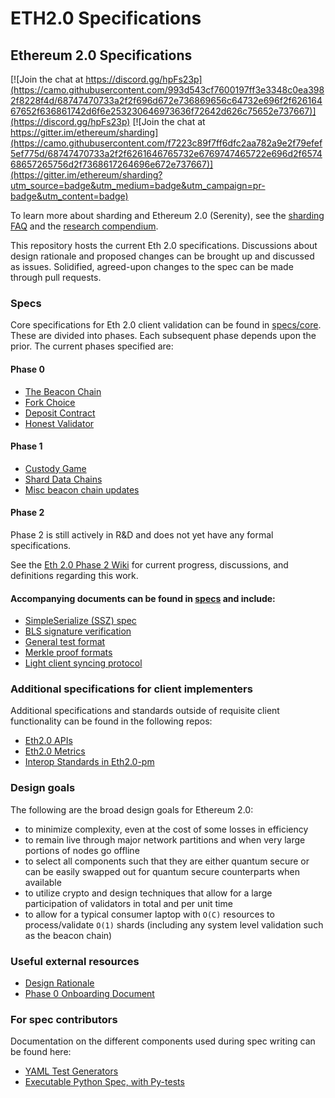 # ETH2.0 Specifications



## Ethereum 2.0 Specifications

[![Join the chat at https://discord.gg/hpFs23p](https://camo.githubusercontent.com/993d543cf7600197ff3e3348c0ea3982f8228f4d/68747470733a2f2f696d672e736869656c64732e696f2f62616467652f636861742d6f6e253230646973636f72642d626c75652e737667)](https://discord.gg/hpFs23p) [![Join the chat at https://gitter.im/ethereum/sharding](https://camo.githubusercontent.com/f7223c89f7ff6dfc2aa782a9e2f79efef5ef775d/68747470733a2f2f6261646765732e6769747465722e696d2f657468657265756d2f7368617264696e672e737667)](https://gitter.im/ethereum/sharding?utm_source=badge&utm_medium=badge&utm_campaign=pr-badge&utm_content=badge)

To learn more about sharding and Ethereum 2.0 \(Serenity\), see the [sharding FAQ](https://github.com/ethereum/wiki/wiki/Sharding-FAQ) and the [research compendium](https://notes.ethereum.org/s/H1PGqDhpm).

This repository hosts the current Eth 2.0 specifications. Discussions about design rationale and proposed changes can be brought up and discussed as issues. Solidified, agreed-upon changes to the spec can be made through pull requests.

### Specs

Core specifications for Eth 2.0 client validation can be found in [specs/core](https://github.com/ethereum/eth2.0-specs/blob/dev/specs/core). These are divided into phases. Each subsequent phase depends upon the prior. The current phases specified are:

#### Phase 0

* [The Beacon Chain](https://github.com/ethereum/eth2.0-specs/blob/dev/specs/core/0_beacon-chain.md)
* [Fork Choice](https://github.com/ethereum/eth2.0-specs/blob/dev/specs/core/0_fork-choice.md)
* [Deposit Contract](https://github.com/ethereum/eth2.0-specs/blob/dev/specs/core/0_deposit-contract.md)
* [Honest Validator](https://github.com/ethereum/eth2.0-specs/blob/dev/specs/validator/0_beacon-chain-validator.md)

#### Phase 1

* [Custody Game](https://github.com/ethereum/eth2.0-specs/blob/dev/specs/core/1_custody-game.md)
* [Shard Data Chains](https://github.com/ethereum/eth2.0-specs/blob/dev/specs/core/1_shard-data-chains.md)
* [Misc beacon chain updates](https://github.com/ethereum/eth2.0-specs/blob/dev/specs/core/1_beacon-chain-misc.md)

#### Phase 2

Phase 2 is still actively in R&D and does not yet have any formal specifications.

See the [Eth 2.0 Phase 2 Wiki](https://hackmd.io/UzysWse1Th240HELswKqVA?view) for current progress, discussions, and definitions regarding this work.

#### Accompanying documents can be found in [specs](https://github.com/ethereum/eth2.0-specs/blob/dev/specs) and include:

* [SimpleSerialize \(SSZ\) spec](https://github.com/ethereum/eth2.0-specs/blob/dev/specs/simple-serialize.md)
* [BLS signature verification](https://github.com/ethereum/eth2.0-specs/blob/dev/specs/bls_signature.md)
* [General test format](https://github.com/ethereum/eth2.0-specs/blob/dev/specs/test_formats/README.md)
* [Merkle proof formats](https://github.com/ethereum/eth2.0-specs/blob/dev/specs/light_client/merkle_proofs.md)
* [Light client syncing protocol](https://github.com/ethereum/eth2.0-specs/blob/dev/specs/light_client/sync_protocol.md)

### Additional specifications for client implementers

Additional specifications and standards outside of requisite client functionality can be found in the following repos:

* [Eth2.0 APIs](https://github.com/ethereum/eth2.0-apis)
* [Eth2.0 Metrics](https://github.com/ethereum/eth2.0-metrics/)
* [Interop Standards in Eth2.0-pm](https://github.com/ethereum/eth2.0-pm/tree/master/interop)

### Design goals

The following are the broad design goals for Ethereum 2.0:

* to minimize complexity, even at the cost of some losses in efficiency
* to remain live through major network partitions and when very large portions of nodes go offline
* to select all components such that they are either quantum secure or can be easily swapped out for quantum secure counterparts when available
* to utilize crypto and design techniques that allow for a large participation of validators in total and per unit time
* to allow for a typical consumer laptop with `O(C)` resources to process/validate `O(1)` shards \(including any system level validation such as the beacon chain\)

### Useful external resources

* [Design Rationale](https://notes.ethereum.org/s/rkhCgQteN#)
* [Phase 0 Onboarding Document](https://notes.ethereum.org/s/Bkn3zpwxB)

### For spec contributors

Documentation on the different components used during spec writing can be found here:

* [YAML Test Generators](https://github.com/ethereum/eth2.0-specs/blob/dev/test_generators/README.md)
* [Executable Python Spec, with Py-tests](https://github.com/ethereum/eth2.0-specs/blob/dev/test_libs/pyspec/README.md)


